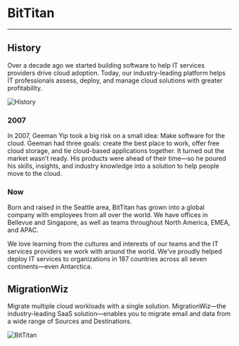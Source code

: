 # BitTitan

---

## History

Over a decade ago we started building software to help IT services providers drive cloud adoption. Today, our industry-leading platform helps IT professionals assess, deploy, and manage cloud solutions with greater profitability.

![History](https://www.bittitan.com/media/1h5n3d5i/migrationwiz-booth-3.jpg)

### 2007
In 2007, Geeman Yip took a big risk on a small idea: Make software for the cloud.
Geeman had three goals: create the best place to work, offer free cloud storage, and tie cloud-based applications together. It turned out the market wasn’t ready. His products were ahead of their time—so he poured his skills, insights, and industry knowledge into a solution to help people move to the cloud.

### Now

Born and raised in the Seattle area, BitTitan has grown into a global company with employees from all over the world. We have offices in Bellevue and Singapore, as well as teams throughout North America, EMEA, and APAC.

We love learning from the cultures and interests of our teams and the IT services providers we work with around the world. We've proudly helped deploy IT services to organizations in 187 countries across all seven continents—even Antarctica.

## MigrationWiz

Migrate multiple cloud workloads with a single solution. MigrationWiz—the industry-leading SaaS solution—enables you to migrate email and data from a wide range of Sources and Destinations.

![BitTitan](https://www.bittitan.com/media/1subqunm/us_hero-simplify-teams-1920x1025_final.png)
